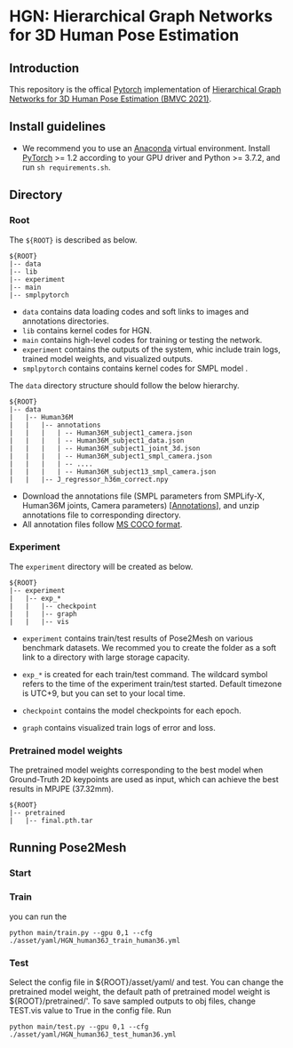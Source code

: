 # HGN: Hierarchical Graph Networks for 3D Human Pose Estimation

## Introduction
This repository is the offical [Pytorch](https://pytorch.org/) implementation of [Hierarchical Graph Networks for 3D Human Pose Estimation (BMVC 2021)](https://arxiv.org/abs/2111.11927).

## Install guidelines
- We recommend you to use an [Anaconda](https://www.anaconda.com/) virtual environment. Install [PyTorch](https://pytorch.org/) >= 1.2 according to your GPU driver and Python >= 3.7.2, and run `sh requirements.sh`. 

## Directory

### Root

The `${ROOT}` is described as below.

```
${ROOT} 
|-- data
|-- lib
|-- experiment
|-- main
|-- smplpytorch
```
- `data` contains data loading codes and soft links to images and annotations directories.
- `lib` contains kernel codes for HGN.
- `main` contains high-level codes for training or testing the network.
- `experiment` contains the outputs of the system, whic include train logs, trained model weights, and visualized outputs.
- `smplpytorch` contains contains kernel codes for SMPL model .

The `data` directory structure should follow the below hierarchy.
```
${ROOT}  
|-- data  
|   |-- Human36M  
|   |   |-- annotations   
|   |   |   | -- Human36M_subject1_camera.json
|   |   |   | -- Human36M_subject1_data.json
|   |   |   | -- Human36M_subject1_joint_3d.json
|   |   |   | -- Human36M_subject1_smpl_camera.json
|   |   |   | -- ....
|   |   |   | -- Human36M_subject13_smpl_camera.json
|   |   |-- J_regressor_h36m_correct.npy
```

- Download the annotations file (SMPL parameters from SMPLify-X, Human36M joints, Camera parameters) [[Annotations](https://jbox.sjtu.edu.cn/v/link/view/4266d27ff78c45a3b1f7d73a27258e65)], and unzip annotations file to corresponding directory.
- All annotation files follow [MS COCO format](https://cocodataset.org/#format-data).

### Experiment

The `experiment` directory will be created as below.
```
${ROOT}  
|-- experiment  
|   |-- exp_*  
|   |   |-- checkpoint  
|   |   |-- graph 
|   |   |-- vis 
```

- `experiment` contains train/test results of Pose2Mesh on various benchmark datasets.
We recommed you to create the folder as a soft link to a directory with large storage capacity.

- `exp_*` is created for each train/test command. 
The wildcard symbol refers to the time of the experiment train/test started.
Default timezone is UTC+9, but you can set to your local time.

- `checkpoint` contains the model checkpoints for each epoch. 

- `graph` contains visualized train logs of error and loss. 

### Pretrained model weights
The pretrained model weights corresponding to the best model when Ground-Truth 2D keypoints are used as input, which can achieve the best results in MPJPE (37.32mm).
```
${ROOT}  
|-- pretrained
|   |-- final.pth.tar
```

## Running Pose2Mesh

### Start
### Train

you can run the 
```
python main/train.py --gpu 0,1 --cfg ./asset/yaml/HGN_human36J_train_human36.yml
```
### Test
Select the config file in ${ROOT}/asset/yaml/ and test. You can change the pretrained model weight, the default path of pretrained model weight is ${ROOT}/pretrained/'. To save sampled outputs to obj files, change TEST.vis value to True in the config file.
Run
```
python main/test.py --gpu 0,1 --cfg ./asset/yaml/HGN_human36J_test_human36.yml
```
